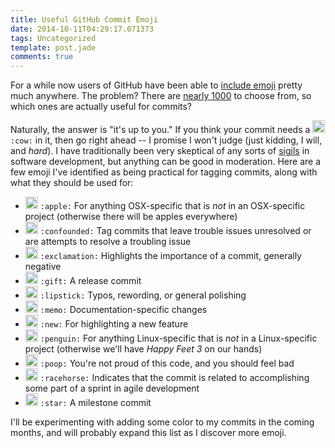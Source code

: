```yaml
---
title: Useful GitHub Commit Emoji
date: 2014-10-11T04:29:17.071373
tags: Uncategorized
template: post.jade
comments: true
---
```


For a while now users of GitHub have been able to [include emoji](https://github.com/blog/816-emoji) pretty much anywhere. The problem? There are [nearly 1000](http://www.emoji-cheat-sheet.com/) to choose from, so which ones are actually useful for commits?

<!-- more -->

Naturally, the answer is "it's up to you." If you think your commit needs a ![cow](https://raw.githubusercontent.com/arvida/emoji-cheat-sheet.com/master/public/graphics/emojis/cow.png) `:cow:` in it, then go right ahead -- I promise I won't judge (just kidding, I will, and *hard*). I have traditionally been very skeptical of any sorts of [sigils](http://xkcd.com/1306/) in software development, but anything can be good in moderation. Here are a few emoji I've identified as being practical for tagging commits, along with what they should be used for:

- ![apple](https://raw.githubusercontent.com/arvida/emoji-cheat-sheet.com/master/public/graphics/emojis/apple.png) `:apple:` For anything OSX-specific that is *not* in an OSX-specific project (otherwise there will be apples everywhere)
- ![confounded](https://raw.githubusercontent.com/arvida/emoji-cheat-sheet.com/master/public/graphics/emojis/confounded.png) `:confounded:` Tag commits that leave trouble issues unresolved or are attempts to resolve a troubling issue
- ![exclamation](https://raw.githubusercontent.com/arvida/emoji-cheat-sheet.com/master/public/graphics/emojis/exclamation.png) `:exclamation:` Highlights the importance of a commit, generally negative
- ![gift](https://raw.githubusercontent.com/arvida/emoji-cheat-sheet.com/master/public/graphics/emojis/gift.png) `:gift:` A release commit
- ![lipstick](https://raw.githubusercontent.com/arvida/emoji-cheat-sheet.com/master/public/graphics/emojis/lipstick.png) `:lipstick:` Typos, rewording, or general polishing
- ![memo](https://raw.githubusercontent.com/arvida/emoji-cheat-sheet.com/master/public/graphics/emojis/memo.png) `:memo:` Documentation-specific changes
- ![new](https://raw.githubusercontent.com/arvida/emoji-cheat-sheet.com/master/public/graphics/emojis/new.png) `:new:` For highlighting a new feature
- ![penguin](https://raw.githubusercontent.com/arvida/emoji-cheat-sheet.com/master/public/graphics/emojis/penguin.png) `:penguin:` For anything Linux-specific that is *not* in a Linux-specific project (otherwise we'll have *Happy Feet 3* on our hands)
- ![poop](https://raw.githubusercontent.com/arvida/emoji-cheat-sheet.com/master/public/graphics/emojis/poop.png) `:poop:` You're not proud of this code, and you should feel bad
- ![racehorse](https://raw.githubusercontent.com/arvida/emoji-cheat-sheet.com/master/public/graphics/emojis/racehorse.png) `:racehorse:` Indicates that the commit is related to accomplishing some part of a sprint in agile development
- ![star](https://raw.githubusercontent.com/arvida/emoji-cheat-sheet.com/master/public/graphics/emojis/star.png) `:star:` A milestone commit

I'll be experimenting with adding some color to my commits in the coming months, and will probably expand this list as I discover more emoji.

<style>
img {
    width: 20px;
    height: 20px;
}
</style>
